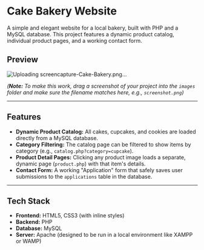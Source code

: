 # Cake Bakery Website

A simple and elegant website for a local bakery, built with PHP and a MySQL database. This project features a dynamic product catalog, individual product pages, and a working contact form.

## Preview
![Uploading screencapture-Cake-Bakery.png…]()

*(**Note:** To make this work, drag a screenshot of your project into the `images` folder and make sure the filename matches here, e.g., `screenshot.png`)*

---

## Features

* **Dynamic Product Catalog:** All cakes, cupcakes, and cookies are loaded directly from a MySQL database.
* **Category Filtering:** The catalog page can be filtered to show items by category (e.g., `catalog.php?category=cupcake`).
* **Product Detail Pages:** Clicking any product image loads a separate, dynamic page (`product.php`) with that item's details.
* **Contact Form:** A working "Application" form that safely saves user submissions to the `applications` table in the database.

---

## Tech Stack

* **Frontend:** HTML5, CSS3 (with inline styles)
* **Backend:** PHP
* **Database:** MySQL
* **Server:** Apache (designed to be run in a local environment like XAMPP or WAMP)

